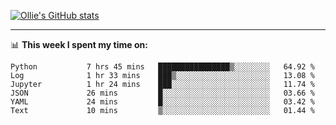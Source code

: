 <!--
**icedpanda/icedpanda** is a ✨ _special_ ✨ repository because its `README.md` (this file) appears on your GitHub profile.

Here are some ideas to get you started:

- 🔭 I’m currently working on ...
- 🌱 I’m currently learning ...
- 👯 I’m looking to collaborate on ...
- 🤔 I’m looking for help with ...
- 💬 Ask me about ...
- 📫 How to reach me: ...
- 😄 Pronouns: ...
- ⚡ Fun fact: ...
-->
[![Ollie's GitHub stats](https://github-readme-stats-icedpanda.vercel.app/api?username=icedpanda&count_private=true&show_icons=true)](https://github.com/icedpanda)

---
📊 **This week I spent my time on:**
<!--START_SECTION:waka-->

```text
Python           7 hrs 45 mins   ████████████████▒░░░░░░░░   64.92 %
Log              1 hr 33 mins    ███▒░░░░░░░░░░░░░░░░░░░░░   13.08 %
Jupyter          1 hr 24 mins    ███░░░░░░░░░░░░░░░░░░░░░░   11.74 %
JSON             26 mins         █░░░░░░░░░░░░░░░░░░░░░░░░   03.66 %
YAML             24 mins         █░░░░░░░░░░░░░░░░░░░░░░░░   03.42 %
Text             10 mins         ▒░░░░░░░░░░░░░░░░░░░░░░░░   01.44 %
```

<!--END_SECTION:waka-->
